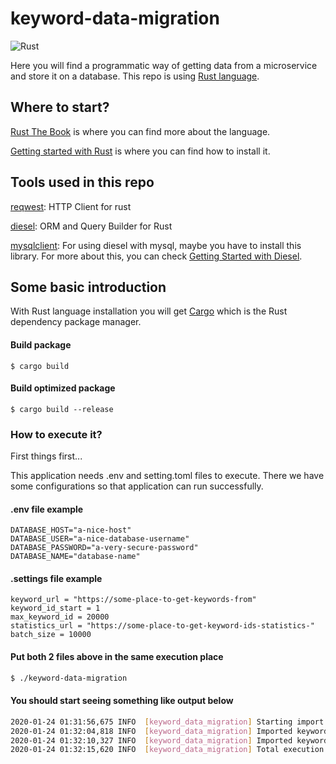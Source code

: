 # keyword-data-migration
![Rust](https://github.com/mlecar/keyword-data-migration/workflows/Rust/badge.svg)

Here you will find a programmatic way of getting data from a microservice and store it on a database.
This repo is using [Rust language](https://www.rust-lang.org/).

## Where to start?

[Rust The Book](https://doc.rust-lang.org/book/) is where you can find more about the language.

[Getting started with Rust](https://www.rust-lang.org/learn/get-started) is where you can find how to install it.

## Tools used in this repo
[reqwest](https://github.com/seanmonstar/reqwest): HTTP Client for rust

[diesel](http://diesel.rs/): ORM and Query Builder for Rust

[mysqlclient](https://pypi.org/project/mysqlclient/): For using diesel with mysql, maybe you have to install this library.
For more about this, you can check [Getting Started with Diesel](http://diesel.rs/guides/getting-started/).

## Some basic introduction

With Rust language installation you will get [Cargo](https://github.com/rust-lang/cargo) which is the Rust dependency package manager.

#### Build package
```
$ cargo build
``` 

#### Build optimized package
```
$ cargo build --release
``` 

### How to execute it?
First things first...

This application needs .env and setting.toml files to execute. There we have some configurations so that application can run successfully.

#### .env file example
```properties
DATABASE_HOST="a-nice-host"
DATABASE_USER="a-nice-database-username"
DATABASE_PASSWORD="a-very-secure-password"
DATABASE_NAME="database-name"
```

#### .settings file example
```properties
keyword_url = "https://some-place-to-get-keywords-from"
keyword_id_start = 1
max_keyword_id = 20000
statistics_url = "https://some-place-to-get-keyword-ids-statistics-"
batch_size = 10000
```

#### Put both 2 files above in the same execution place
```bash
$ ./keyword-data-migration
``` 

#### You should start seeing something like output below
```bash
2020-01-24 01:31:56,675 INFO  [keyword_data_migration] Starting import
2020-01-24 01:32:04,818 INFO  [keyword_data_migration] Imported keywords from 1 to 9999 in 5867 milliseconds. Total execution in 8
2020-01-24 01:32:10,327 INFO  [keyword_data_migration] Imported keywords from 10000 to 20000 in 5508 milliseconds. Total execution in 13
2020-01-24 01:32:15,620 INFO  [keyword_data_migration] Total execution from 1 to 20000 in 18 seconds
```
